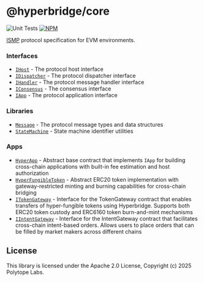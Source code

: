 # @hyperbridge/core

![Unit Tests](https://github.com/polytope-labs/hyperbridge-sdk/actions/workflows/test-core.yml/badge.svg)
[![NPM](https://img.shields.io/npm/v/@hyperbridge/core?label=%40hyperbridge%2Fcore)](https://www.npmjs.com/package/@hyperbridge/core)

[ISMP](https://docs.hyperbridge.network/protocol/ismp) protocol specification for EVM environments.

### Interfaces

 - [`IHost`](contracts/interfaces/IHost.sol) - The protocol host interface
 - [`IDispatcher`](contracts/interfaces/IDispatcher.sol) - The protocol dispatcher interface
 - [`IHandler`](contracts/interfaces/IHandler.sol) - The protocol message handler interface
 - [`IConsensus`](contracts/interfaces/IConsensus.sol) - The consensus interface
 - [`IApp`](contracts/interfaces/IApp.sol) - The protocol application interface

### Libraries

 - [`Message`](contracts/libraries/Message.sol) - The protocol message types and data structures
 - [`StateMachine`](contracts/libraries/StateMachine.sol) - State machine identifier utilities

### Apps

 - [`HyperApp`](contracts/apps/HyperApp.sol) - Abstract base contract that implements `IApp` for building cross-chain applications with built-in fee estimation and host authorization
 - [`HyperFungibleToken`](contracts/apps/HyperFungibleToken.sol) - Abstract ERC20 token implementation with gateway-restricted minting and burning capabilities for cross-chain bridging
 - [`ITokenGateway`](contracts/apps/TokenGateway.sol) - Interface for the TokenGateway contract that enables transfers of hyper-fungible tokens using Hyperbridge. Supports both ERC20 token custody and ERC6160 token burn-and-mint mechanisms
 - [`IIntentGateway`](contracts/apps/IntentGateway.sol) - Interface for the IntentGateway contract that facilitates cross-chain intent-based orders. Allows users to place orders that can be filled by market makers across different chains

## License

This library is licensed under the Apache 2.0 License, Copyright (c) 2025 Polytope Labs.